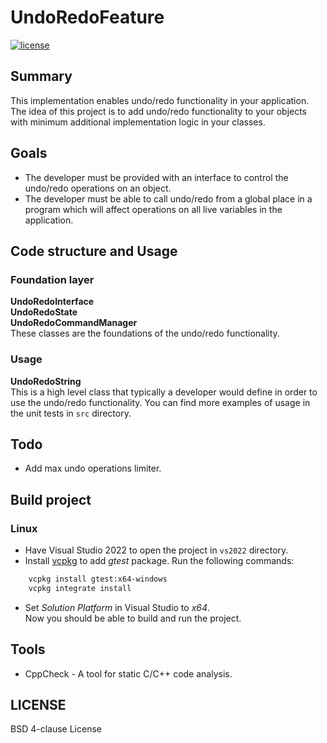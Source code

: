 # UndoRedoFeature

[![license](https://img.shields.io/badge/License-BSD%204--clause-blue)](https://github.com/aivaraleksiev/UndoRedoFeature/blob/main/LICENSE)

## Summary
This implementation enables undo/redo functionality in your application. The idea of this project is to add undo/redo functionality to your objects with minimum additional implementation logic in your classes.

## Goals
- The developer must be provided with an interface to control the undo/redo operations on an object.
- The developer must be able to call undo/redo from a global place in a program which will affect operations on all live variables in the application.

## Code structure and Usage
### Foundation layer
**UndoRedoInterface**  
**UndoRedoState**  
**UndoRedoCommandManager**  
These classes are the foundations of the undo/redo functionality. 
### Usage
**UndoRedoString**  
This is a high level class that typically a developer would define in order to use the undo/redo functionality.
You can find more examples of usage in the unit tests in `src` directory.

## Todo
- Add max undo operations limiter. 

## Build project
### Linux

- Have Visual Studio 2022 to open the project in `vs2022` directory.
- Install [vcpkg](https://github.com/Microsoft/vcpkg) to add _gtest_ package. Run the following commands:
````sh
    vcpkg install gtest:x64-windows
    vcpkg integrate install
````
- Set _Solution Platform_ in Visual Studio to _x64_.  
Now you should be able to build and run the project.

## Tools
- CppCheck - A tool for static C/C++ code analysis.

## LICENSE
BSD 4-clause License

